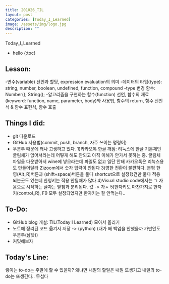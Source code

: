 ```yaml
---
title: 201026_TIL
layout: post
categories: [Today_I_Learned]
image: /assets/img/logo.jpg
description: ""
---
```

Today_I_Learned

* hello
{:toc}


## Lesson:
-변수(variable) 선언과 할당, expression evaluation의 의미
-데이터의 타입(type): string, number, boolean, undefined, function, compound
-type 변경 함수: Number(); String();
-알고리즘을 구현하는 함수(function) 선언, 함수의 재료(keyword: function, name, parameter, body)와 사용법, 함수의 return, 함수 선언식 & 함수 표현식, 함수 호출


## Things I did:
- git 다운로드
- GitHub 사용법(commit, push, branch, 자주 쓰이는 명령어)
- 우분투 때문에 꽤나 고생하고 있다.
 1)카카오톡 한글 깨짐: 리눅스에 한글 기본체인 굴림체가 없어서라는데 어떻게 해도 안되고 아직 이해가 안가서 못하는 중. 굴림체 파일을 다운받아서 wine에 넣으라는데 파일도 없고 일단 안돼 카카오톡은 리눅스용도 만들어달라
 2)zoom에서 숫자 입력이 안된다
 3)영한 전환이 불편하다. 분평 한영(Alt_R)버튼과 (shift+space)버튼을 둘다 shortcut으로 설정했건만 둘다 적용되는곳도 있는데 한영키는 적용 안될때가 많다
 4)Visual studio code에서는 ㄱ 자음으로 시작하는 글자는 받침과 분리된다. 값 -> 가ㅅ
 5)한자키도 마찬가지로 한자키(control_R), F9 모두 설정되었지만 한자키는 잘 안먹는다..


## To-Do:
- GitHub blog 개설: TIL(Today I Learned) 모아서 올리기
- 노트에 정리된 코드 옮겨서 저장 -> (python) (내가 왜 백업을 안했을까 가만안도우분투(남탓))
- 커밋해보자


## Today's Line:
쌓이는 to-do는 주말에 할 수 있을까? 왜냐면 내일의 할일은 내일 또생기고 내일의 to-do는 또생긴다.. 무섭다

